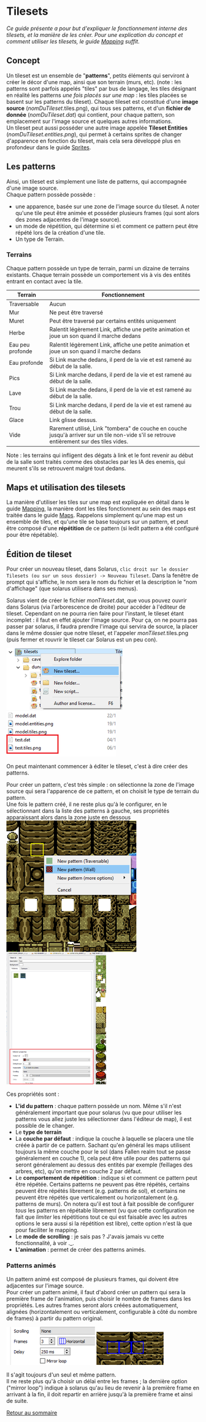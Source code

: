# Tilesets
*Ce guide présente a pour but d'expliquer le fonctionnement interne des tilesets, et la manière de les créer. Pour une explication du concept et comment utiliser les tilesets, le guide [Mapping](mapping.md) suffit.*

## Concept
Un tileset est un ensemble de "**patterns**", petits éléments qui serviront à créer le décor d'une map, ainsi que son terrain (murs, etc).  (note : les patterns sont parfois appelés "tiles" par bus de langage, les tiles désignant en réalité les patterns *une fois placés sur une map* : les tiles placées se basent sur les patterns du tileset).
Chaque tileset est constitué d'une **image source** (*nomDuTileset*.tiles.png), qui tous ses patterns, et d'un **fichier de donnée** (*nomDuTileset.dat*) qui contient, pour chaque pattern, son emplacement sur l'image source et quelques autres informations.   
Un tileset peut aussi posséder une autre image appelée **Tileset Entities** (*nomDuTileset.entities.png*), qui permet à certains sprites de changer d'apparence en fonction du tileset, mais cela sera développé plus en profondeur dans le guide [Sprites](sprites.md).  

## Les patterns
Ainsi, un tileset est simplement une liste de patterns, qui accompagnée d'une image source.  
Chaque pattern possède possède :
- une apparence, basée sur une zone de l'image source du tileset. A noter qu'une tile peut être animée et posséder plusieurs frames (qui sont alors des zones adjacentes de l'image source).
- un mode de répétition, qui détermine si et comment ce pattern peut être répété lors de la création d'une tile.
- Un type de Terrain.

### Terrains
Chaque pattern possède un type de terrain, parmi un dizaine de terrains existants. Chaque terrain possède un comportement vis à vis des entités entrant en contact avec la tile.

Terrain|Fonctionnement
-|-
Traversable|Aucun
Mur|Ne peut être traversé
Muret|Peut être traversé par certains entités uniquement
Herbe|Ralentit légèrement Link, affiche une petite animation et joue un son quand il marche dedans
Eau peu profonde|Ralentit légèrement Link, affiche une petite animation et joue un son quand il marche dedans
Eau profonde|Si Link marche dedans, il perd de la vie et est ramené au début de la salle.
Pics|Si Link marche dedans, il perd de la vie et est ramené au début de la salle.
Lave|Si Link marche dedans, il perd de la vie et est ramené au début de la salle.
Trou|Si Link marche dedans, il perd de la vie et est ramené au début de la salle.
Glace|Link glisse dessus.
Vide|Rarement utilisé, Link "tombera" de couche en couche jusqu'à arriver sur un tile non-vide s'il se retrouve entièrement sur des tiles vides.

Note : les terrains qui infligent des dégats à link et le font revenir au début de la salle sont traités comme des obstacles par les IA des enemis, qui meurent s'ils se retrouvent malgré tout dedans.

## Maps et utilisation des tilesets
La manière d'utiliser les tiles sur une map est expliquée en détail dans le guide [Mapping](mapping.md), la manière dont les tiles fonctionnent au sein des maps est traitée dans le guide [Maps](maps.md). 
Rappelons simplement qu'une map est un ensemble de tiles, et qu'une tile se base toujours sur un pattern, et peut être composé d'une **répétition** de ce pattern (si ledit pattern a été configuré pour être répétable).

## Édition de tileset
Pour créer un nouveau tileset, dans Solarus, `clic droit sur le dossier Tilesets (ou sur un sous dossier) -> Nouveau Tileset`. Dans la fenêtre de prompt qui s'affiche, le nom sera le nom du fichier et la description le "nom d'affichage" (que solarus utilisera dans ses menus).

Solarus vient de créer le fichier *monTileset*.dat, que vous pouvez ouvrir dans Solarus (via l'arborescence de droite) pour accéder à l'éditeur de tileset. Cependant on ne pourra rien faire pour l'instant, le tileset étant incomplet : il faut en effet ajouter l'image source. Pour ça, on ne pourra pas passer par solarus, il faudra prendre l'image qui servira de source, la placer dans le même dossier que notre tileset, et l'appeler *monTileset*.tiles.png (puis fermer et rouvrir le tileset car Solarus est un peu con).  

![Image manquante uwu](img/tilesets1.png) ![Image manquante uwu](img/tilesets2.png)

On peut maintenant commencer à éditer le tileset, c'est à dire créer des patterns.  

Pour créer un pattern, c'est très simple : on sélectionne la zone de l'image source qui sera l'apparence de ce pattern, et on choisit le type de terrain du pattern.  
Une fois le pattern créé, il ne reste plus qu'à le configurer, en le sélectionnant dans la liste des patterns à gauche, ses propriétés apparaissant alors dans la zone juste en dessous  
![Image manquante uwu](img/tilesets4.png)  <img src = "img/tilesets5.png" alt = "Image manquante uwu" height = 342/>

Ces propriétés sont : 
- **L'id du pattern** : chaque pattern possède un nom. Même s'il n'est généralement important que pour solarus (vu que pour utiliser les patterns vous allez juste les sélectionner dans l'éditeur de map), il est possible de le changer.
- Le **type de terrain**
- La **couche par défaut** : indique la couche à laquelle se placera une tile créée à partir de ce pattern. Sachant qu'en général les maps utilisent toujours la même couche pour le sol (dans Fallen realm tout se passe généralement en couche 1), cela peut être utile pour des patterns qui seront généralement au dessus des entités par exemple (feillages des arbres, etc), qu'on mettre en couche 2 par défaut.
- Le **comportement de répétition** : indique si et comment ce pattern peut être répétée. Certains patterns ne peuvent pas être répétés, certains peuvent être répétés librement (e.g. patterns de sol), et certains ne peuvent être répétés que verticalement ou horizontalement (e.g. patterns de murs). On notera qu'il est tout à fait possible de configurer *tous* les patterns en répétable librement (vu que cette configuration ne fait que *limiter* les répétitions tout ce qui est faisable avec les autres options le sera aussi si la répétition est libre), cette option n'est là que pour faciliter le mapping.
- Le **mode de scrolling** : je sais pas ? J'avais jamais vu cette fonctionnalité, à voir ._.
- **L'animation** : permet de créer des patterns animés.  

### Patterns animés
Un pattern animé est composé de plusieurs frames, qui doivent être adjacentes sur l'image source.  
Pour créer un pattern animé, il faut d'abord créer un pattern qui sera la première frame de l'animation, puis choisir le nombre de frames dans les propriétés. Les autres frames seront alors créées automatiquement, alignées (horizontalement ou verticalement, configurable à côté du nombre de frames) à partir du pattern original.  

![Image manquante uwu](img/tilesets6.png) ![Image manquante uwu](img/tilesets7.png)

Il s'agit toujours d'un seul et même pattern.  
Il ne reste plus qu'à choisir un délai entre les frames ; la dernière option ("mirror loop") indique à solarus qu'au lieu de revenir à la première frame en arrivant à la fin, il doit repartir en arrière jusqu'à la première frame et ainsi de suite.  

[Retour au sommaire](starting.md)